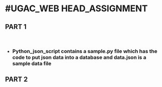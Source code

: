 <h1>#UGAC_WEB HEAD_ASSIGNMENT</h1>

<h2>PART 1</h2>
<br>
<ul>

<li><h3>Python_json_script contains a sample.py file which has the code to put json data into a database and data.json is a sample data file</h3></li>


</ul>
<h2>PART 2</h2>
<br>
<ul>
</ul>
